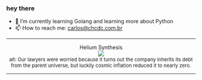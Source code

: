 ### hey there 

- :seedling: I’m currently learning Golang and learning more about Python
- :mailbox: How to reach me: carlos@chcdc.com.br


---


<!-- xkcd -->
<p align="center">Helium Synthesis</br><img src=https://imgs.xkcd.com/comics/helium_synthesis.png></br><font size =2>alt: Our lawyers were worried because it turns out the company inherits its debt from the parent universe, but luckily cosmic inflation reduced it to nearly zero.</br></font></p></table></p> 


<!-- xkcd -->
---
